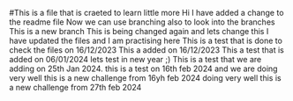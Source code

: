 #This is a file that is craeted to learn little more
 Hi I have added a change to the readme file
 Now we can use branching also to look into the branches 
This is a new branch
This is being changed again and lets change this 
I have updated the files and I am practising here
This is a test that is done to check the files on 16/12/2023
This a added on 16/12/2023
This a test that is added on 06/01/2024 lets test in new year ;)
This is a test that we are adding on 25th Jan 2024.
this is a test on 16th feb 2024 and we are doing very well
this is a new challenge from 16yh feb 2024
doing very well
this is a new challenge from 27th feb 2024

